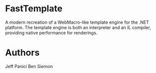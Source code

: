 FastTemplate
============

A modern recreation of a WebMacro-like template engine for the .NET platform.  The template engine is both an interpreter and an IL compiler, providing native performance for renderings.

Authors
========
Jeff Panici
Ben Siemon
